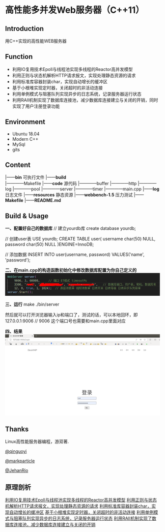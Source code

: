 # 高性能多并发Web服务器（C++11）
## Introduction
用C++实现的高性能WEB服务器
## Function
- 利用IO复用技术Epoll与线程池实现多线程的Reactor高并发模型
- 利用正则与状态机解析HTTP请求报文，实现处理静态资源的请求
- 利用标准库容器封装char，实现自动增长的缓冲区
- 基于小根堆实现定时器，关闭超时的非活动连接
- 利用单例模式与阻塞队列实现异步的日志系统，记录服务器运行状态
- 利用RAII机制实现了数据库连接池，减少数据库连接建立与关闭的开销，同时实现了用户注册登录功能

## Environment
- Ubuntu 18.04
- Modern C++
- MySql
- gits

## Content

|——**bin**              可执行文件
|——**build**            
|————Makefile
|——**code**             源代码
|————buffer
|————http
|————log
|————pool
|————server
|————timer
|————main.cpp
|——**log**              日志文件
|——**resources**        静态资源
|——**webbench-1.5**     压力测试
|——**Makefile**
|——**README.md**


## Build & Usage

**一、配置好自己的数据库**
// 建立yourdb库
create database yourdb;

// 创建user表
USE yourdb;
CREATE TABLE user(
    username char(50) NULL,
    password char(50) NULL
)ENGINE=InnoDB;

// 添加数据
INSERT INTO user(username, password) VALUES('name', 'password');


**二、在main.cpp的构造函数初始化中修改数据库配置为你自己定义的**
![](./img/readme_pic1.png)

**三、运行**
make
./bin/server

然后就可以打开浏览器输入ip和端口了，测试的话，可以本地回环，即127.0.0.1:9006  // 9006 这个端口号也需要和main.cpp里面对应

**四、结果**
![](./img/readme_pic2.png.png)

## Thanks

Linux高性能服务器编程，游双著. 

[@qinguoyi](https://github.com/qinguoyi/TinyWebServer)

[@markparticle](https://github.com/markparticle/WebServer)

[@JehanRio](https://github.com/JehanRio/TinyWebServer)

## 原理剖析
[利用IO复用技术Epoll与线程池实现多线程的Reactor高并发模型](./code/server/README.md)
[利用正则与状态机解析HTTP请求报文，实现处理静态资源的请求](./code/http/README.md)
[利用标准库容器封装char，实现自动增长的缓冲区](./code/buffer/README.md)
[基于小根堆实现定时器，关闭超时的非活动连接](./code/timer/README.md)
[利用单例模式与阻塞队列实现异步的日志系统，记录服务器运行状态](./code/log/README.md)
[利用RAII机制实现了数据库连接池，减少数据库连接建立与关闭的开销](./code/pool/README.md)